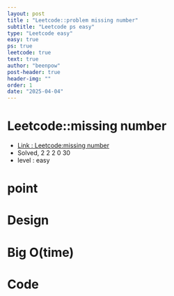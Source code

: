 ```yaml
---
layout: post
title : "Leetcode::problem missing number"
subtitle: "Leetcode ps easy"
type: "Leetcode easy"
easy: true
ps: true
leetcode: true
text: true
author: "beenpow"
post-header: true
header-img: ""
order: 1
date: "2025-04-04"
---
```


# Leetcode::missing number
- [Link : Leetcode:missing number]()
- Solved, 2 2 2 0 30
- level : easy
# point

# Design


# Big O(time)

# Code

```cpp

```